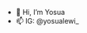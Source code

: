 - 👋 Hi, I’m Yosua
- 📫 IG: @yosualewi_

<!---
yosualewi/yosualewi is a ✨ special ✨ repository because its `README.md` (this file) appears on your GitHub profile.
You can click the Preview link to take a look at your changes.
--->
